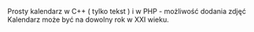 Prosty kalendarz w C++ ( tylko tekst ) i w PHP - możliwość dodania zdjęć
Kalendarz może być na dowolny rok w XXI wieku.
